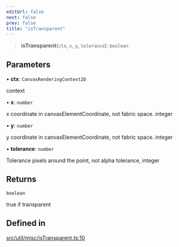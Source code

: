 ```yaml
---
editUrl: false
next: false
prev: false
title: "isTransparent"
---
```


> **isTransparent**(`ctx`, `x`, `y`, `tolerance`): `boolean`

## Parameters

• **ctx**: `CanvasRenderingContext2D`

context

• **x**: `number`

x coordinate in canvasElementCoordinate, not fabric space. integer

• **y**: `number`

y coordinate in canvasElementCoordinate, not fabric space. integer

• **tolerance**: `number`

Tolerance pixels around the point, not alpha tolerance, integer

## Returns

`boolean`

true if transparent

## Defined in

[src/util/misc/isTransparent.ts:10](https://github.com/fabricjs/fabric.js/blob/8748628df7e9de00ba77413bfc3ad9e9fe9d4f30/src/util/misc/isTransparent.ts#L10)
